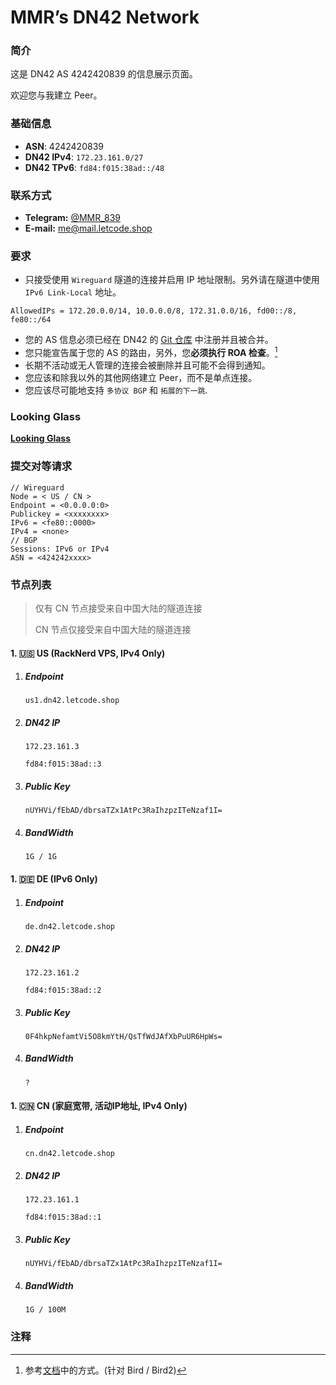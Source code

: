 # MMR’s DN42 Network

### 简介
  这是 DN42 AS 4242420839 的信息展示页面。

  欢迎您与我建立 Peer。

### 基础信息
- **ASN**: 4242420839
- **DN42 IPv4**: `172.23.161.0/27`
- **DN42 TPv6**: `fd84:f015:38ad::/48`

### 联系方式
  - **Telegram:** [@MMR_839](https://t.me/MMR_839)
  - **E-mail:** [me@mail.letcode.shop](me@mail.letcode.shop)
    
### 要求
  - 只接受使用 `Wireguard` 隧道的连接并启用 IP 地址限制。另外请在隧道中使用 `IPv6 Link-Local` 地址。
```
AllowedIPs = 172.20.0.0/14, 10.0.0.0/8, 172.31.0.0/16, fd00::/8, fe80::/64
```
  - 您的 AS 信息必须已经在 DN42 的 [Git 仓库](git.dn42.dev) 中注册并且被合并。
  - 您只能宣告属于您的 AS 的路由，另外，您**必须执行 ROA 检查**。[^1]
  - 长期不活动或无人管理的连接会被删除并且可能不会得到通知。
  - 您应该和除我以外的其他网络建立 Peer，而不是单点连接。
  - 您应该尽可能地支持 `多协议 BGP` 和 `拓展的下一跳`.

### Looking Glass

[**Looking Glass**](https://lg-dn42.letcode.shop)

### 提交对等请求
```text
// Wireguard
Node = < US / CN >
Endpoint = <0.0.0.0:0>
Publickey = <xxxxxxxx>
IPv6 = <fe80::0000>
IPv4 = <none>
// BGP
Sessions: IPv6 or IPv4
ASN = <424242xxxx>
```
### 节点列表

> 仅有 CN 节点接受来自中国大陆的隧道连接
>
> CN 节点仅接受来自中国大陆的隧道连接

#### 1. 🇺🇸 US (RackNerd VPS, IPv4 Only)
  1. ##### Endpoint
     
     `us1.dn42.letcode.shop`
     
  4. ##### DN42 IP

     `172.23.161.3`
     
     `fd84:f015:38ad::3`
     
  6. ##### Public Key

     `nUYHVi/fEbAD/dbrsaTZx1AtPc3RaIhzpzITeNzaf1I=`

  7. ##### BandWidth
     
     `1G / 1G`

#### 1. 🇩🇪 DE (IPv6 Only)
  1. ##### Endpoint

     `de.dn42.letcode.shop`

  3. ##### DN42 IP

     `172.23.161.2`

     `fd84:f015:38ad::2`

  4. ##### Public Key

     `0F4hkpNefamtVi5O8kmYtH/QsTfWdJAfXbPuUR6HpWs=`

  5. ##### BandWidth

     `?`

#### 1. 🇨🇳 CN (家庭宽带, 活动IP地址, IPv4 Only)
  1. ##### Endpoint

     `cn.dn42.letcode.shop`
     
  3. ##### DN42 IP

     `172.23.161.1`
     
     `fd84:f015:38ad::1`
     
  5. ##### Public Key

     `nUYHVi/fEbAD/dbrsaTZx1AtPc3RaIhzpzITeNzaf1I=`

  6. ##### BandWidth
     `1G / 100M`

### 注释
[^1]: 参考[文档](https://wiki.dn42.us/howto/Bird#route-origin-authorization_roa-tables)中的方式。(针对 Bird / Bird2)

